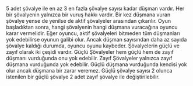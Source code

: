 5 adet şövalye ile en az 3 en fazla şövalye sayısı kadar düşman vardır. Her bir şövalyenin yalnızca bir vuruş hakkı vardır. Bir kez düşmana vuran şövalye yense de yenilse de aktif şövalyeler arasından çıkarılır. Oyun başladıktan sonra, hangi şövalyenin hangi düşmana vuracağına oyuncu karar vermelidir. Eğer oyuncu, aktif şövalyeleri bitmeden tüm düşmanları yok edebilirse oyunun galibi olur. Ancak düşman sayısından daha az sayıda şövalye kaldığı durumda, oyuncu oyunu kaybeder. Şövalyelerin güçlü ve zayıf olarak iki çeşidi vardır. Güçlü Şövalyeler hem güçlü hem de zayıf düşmanı vurduğunda onu yok edebilir. Zayıf Şövalyeler yalnızca zayıf düşmana vurduğunda yok edebilir. Güçlü düşmana vurduğunda kendisi yok olur ancak düşmana bir zarar veremez. Güçlü şövalye sayısı 2 olunca istenilen bir güçlü şövalye 2 adet zayıf şövalye ile değiştirilebilir. 
